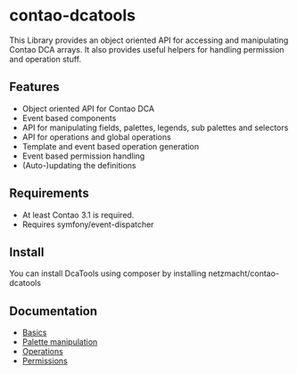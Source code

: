 contao-dcatools
===============

This Library provides an object oriented API for accessing and manipulating Contao DCA arrays. It also provides useful
helpers for handling permission and operation stuff.

Features
------

* Object oriented API for Contao DCA
* Event based components
* API for manipulating fields, palettes, legends, sub palettes and selectors
* API for operations and global operations
* Template and event based operation generation
* Event based permission handling
* (Auto-)updating the definitions

Requirements
------

* At least Contao 3.1 is required.
* Requires symfony/event-dispatcher


Install
------

You can install DcaTools using composer by installing netzmacht/contao-dcatools


Documentation
----

* [Basics](https://github.com/netzmacht/contao-dcatools/wiki/Palette-manipulation)
* [Palette manipulation](https://github.com/netzmacht/contao-dcatools/wiki/Palette-manipulation)
* [Operations](https://github.com/netzmacht/contao-dcatools/wiki/Operations)
* [Permissions](https://github.com/netzmacht/contao-dcatools/wiki/Permissions)